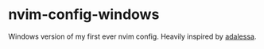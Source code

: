 # nvim-config-windows
Windows version of my first ever nvim config. Heavily inspired by [adalessa](https://github.com/adalessa/).
